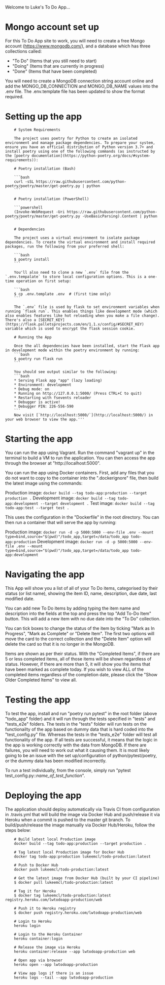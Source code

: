 Welcome to Luke's To Do App...

# Mongo account set up

For this To Do App site to work, you will need to create a free Mongo account (https://www.mongodb.com/), and a database which has three collections called: 
- "To Do" (Items that you still need to start)
- "Doing" (Items that are currently in progress)
- "Done" (Items that have been completed)

You will need to create a MongoDB connection string account online and add the MONGO_DB_CONNECTION and MONGO_DB_NAME values into the .env file. The .env.template file has been updated to show the format required.

# Setting up the app

        # System Requirements

        The project uses poetry for Python to create an isolated environment and manage package dependencies. To prepare your system, ensure you have an official distribution of Python version 3.7+ and install poetry using one of the following commands (as instructed by the [poetry documentation](https://python-poetry.org/docs/#system-requirements)):

        # Poetry installation (Bash)

        ```bash
        curl -sSL https://raw.githubusercontent.com/python-poetry/poetry/master/get-poetry.py | python
        ```

        # Poetry installation (PowerShell)

        ```powershell
        (Invoke-WebRequest -Uri https://raw.githubusercontent.com/python-poetry/poetry/master/get-poetry.py -UseBasicParsing).Content | python
        ```

        # Dependencies

        The project uses a virtual environment to isolate package dependencies. To create the virtual environment and install required packages, run the following from your preferred shell:

        ```bash
        $ poetry install
        ```

        You'll also need to clone a new `.env` file from the `.env.tempalate` to store local configuration options. This is a one-time operation on first setup:

        ```bash
        $ cp .env.template .env  # (first time only)
        ```

        The `.env` file is used by flask to set environment variables when running `flask run`. This enables things like development mode (which also enables features like hot reloading when you make a file change). There's also a [SECRET_KEY](https://flask.palletsprojects.com/en/1.1.x/config/#SECRET_KEY) variable which is used to encrypt the flask session cookie.

        # Running the App

        Once the all dependencies have been installed, start the Flask app in development mode within the poetry environment by running:
        ```bash
        $ poetry run flask run
        ```

        You should see output similar to the following:
        ```bash
        * Serving Flask app "app" (lazy loading)
        * Environment: development
        * Debug mode: on
        * Running on http://127.0.0.1:5000/ (Press CTRL+C to quit)
        * Restarting with fsevents reloader
        * Debugger is active!
        * Debugger PIN: 226-556-590
        ```
        Now visit [`http://localhost:5000/`](http://localhost:5000/) in your web browser to view the app.'''

# Starting the app

You can run the app using Vagrant. Run the command "vagrant up" in the terminal to build a VM to run the application. You can then access the app through the browser at "http://localhost:5000".

You can run the app using Docker containers. First, add any files that you do not want to copy to the container into the ".dockerignore" file, then build the latest image using the commands: 

Production image: `docker build --tag todo-app:production --target production .`
Development image: `docker build --tag todo-app:development --target development .`
Test image: `docker build --tag todo-app:test --target test .`

This uses the configuration in the "Dockerfile" in the root directory. You can then run a container that will serve the app by running:

Production image: `docker run -d -p 5000:5000 --env-file .env --mount type=bind,source="$(pwd)"/todo_app,target=/data/todo_app todo-app:production`
Development image: `docker run -d -p 5000:5000 --env-file .env --mount type=bind,source="$(pwd)"/todo_app,target=/data/todo_app todo-app:development`

# Navigating the app

This App will show you a list of all of your To Do items, categorised by their status (or list name), showing the item ID, name, description, due date, last modified date.

You can add new To Do items by adding typing the item name and description into the fields at the top and press the top "Add To-Do Item" button. This will add a new item with no due date into the "To Do" collection.

You can tick boxes to change the status of the item by ticking "Mark as In Progress", "Mark as Complete" or "Delete Item". The first two options will move the card to the 
correct collection and the "Delete Item" option will delete the card so that it is no longer in the MongoDB.

Items are shown as per their status. With the "Completed Items", if there are 5 or less completed items, all of those items will be shown regardless of status.
However, if there are more than 5, it will show you the items that have been marked as complete today. If you wish to view ALL of the completed items regardless
of the completion date, please click the "Show Older Completed Items" to view all.

# Testing the app

To test the app, install and run "poetry run pytest" in the root folder (above "todo_app" folder) and it will run through the tests specified in "tests" and "tests_e2e" folders. The tests in the "tests" folder will run tests on the functionailty of the app based on dummy data that is hard coded into the "test_config.py" file. Whereas the tests in the "tests_e2e" folder will test all functionality of the app. If all tests are successful, it means that the logic in the app is working correctly with the data from MongoDB. If there are failures, you will need to work out what it causing them. It is most likely going to be an issue with the set up/configuration of python/pytest/poetry, or the dummy data has been modified incorrectly.

To run a test individually, from the console, simply run "pytest test_config.py::*name_of_test_function*".

# Deploying the app

The application should deploy automatically via Travis CI from configuration in .travis.yml that will build the image via Docker Hub and push/release it via Heroku when a commit is pushed to the master git branch. To build/push/release the image manually via Docker Hub/Heroku, follow the steps below:

        # Build latest local Production image
        docker build --tag todo-app:production --target production .

        # Tag latest local Production image for Docker Hub
        docker tag todo-app:production lukeemcl/todo-production:latest

        # Push to Docker Hub
        docker push lukeemcl/todo-production:latest

        # Get the latest image from Docker Hub (built by your CI pipeline)
        $ docker pull lukeemcl/todo-production:latest

        # Tag it for Heroku
        $ docker tag lukeemcl/todo-production:latest registry.heroku.com/lwtodoapp-production/web

        # Push it to Heroku registry
        $ docker push registry.heroku.com/lwtodoapp-production/web

        # Login to Heroku
        heroku login

        # Login to the Heroku Container
        heroku container:login

        # Release the image via Heroku
        heroku container:release --app lwtodoapp-production web
        
        # Open app via browser
        heroku open --app lwtodoapp-production

        # View app logs if there is an issue
        heroku logs --tail --app lwtodoapp-production


